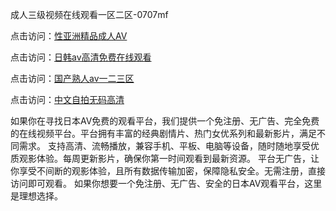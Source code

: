 成人三级视频在线观看一区二区-0707mf

点击访问：<a href="https://gfd-5xg.pages.dev/">性亚洲精品成人AV</a>

点击访问：<a href="https://fdhf-454.pages.dev/">日韩av高清免费在线观看</a>

点击访问：<a href="https://bered.pages.dev/">国产熟人av一二三区</a>

点击访问：<a href="https://rtj-3zo.pages.dev/">中文自拍无码高清</a>

如果你在寻找日本AV免费的观看平台，我们提供一个免注册、无广告、完全免费的在线视频平台。平台拥有丰富的经典剧情片、热门女优系列和最新影片，满足不同需求。
支持高清、流畅播放，兼容手机、平板、电脑等设备，随时随地享受优质观影体验。每周更新影片，确保你第一时间观看到最新资源。
平台无广告，让你享受不间断的观影体验，且所有数据传输加密，保障隐私安全。无需注册，直接访问即可观看。
如果你想要一个免注册、无广告、安全的日本AV观看平台，这里是理想选择。

<span style="display:none;">[Canonical link](）</span>


